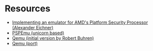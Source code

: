 # Resources

 - [Implementing an emulator for AMD's Platform Security Processor (Alexander Eichner)](https://github.com/PSPReverse/psp-docs/blob/master/masterthesis-eichner-psp-2020.pdf)
 - [PSPEmu (unicorn based)](https://github.com/PSPReverse/PSPEmu)
 - [Qemu (initial version by Robert Buhren)](https://github.com/RobertBuhren/qemu/tree/pspemu)
 - [Qemu (port)](https://github.com/pascalharp/qemu/tree/psp_refactor)
